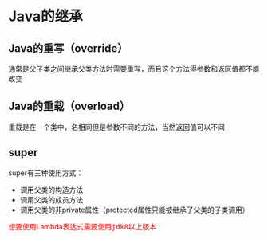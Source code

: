 # Java的继承

## Java的重写（override）

通常是父子类之间继承父类方法时需要重写，而且这个方法得参数和返回值都不能改变

## Java的重载（overload）

重载是在一个类中，名相同但是参数不同的方法，当然返回值可以不同

## super

super有三种使用方式：

* 调用父类的构造方法
* 调用父类的成员方法
* 调用父类的非private属性（protected属性只能被继承了父类的子类调用）

<font color="red">想要使用Lambda表达式需要使用<kbd>jdk8</kbd>以上版本</font>